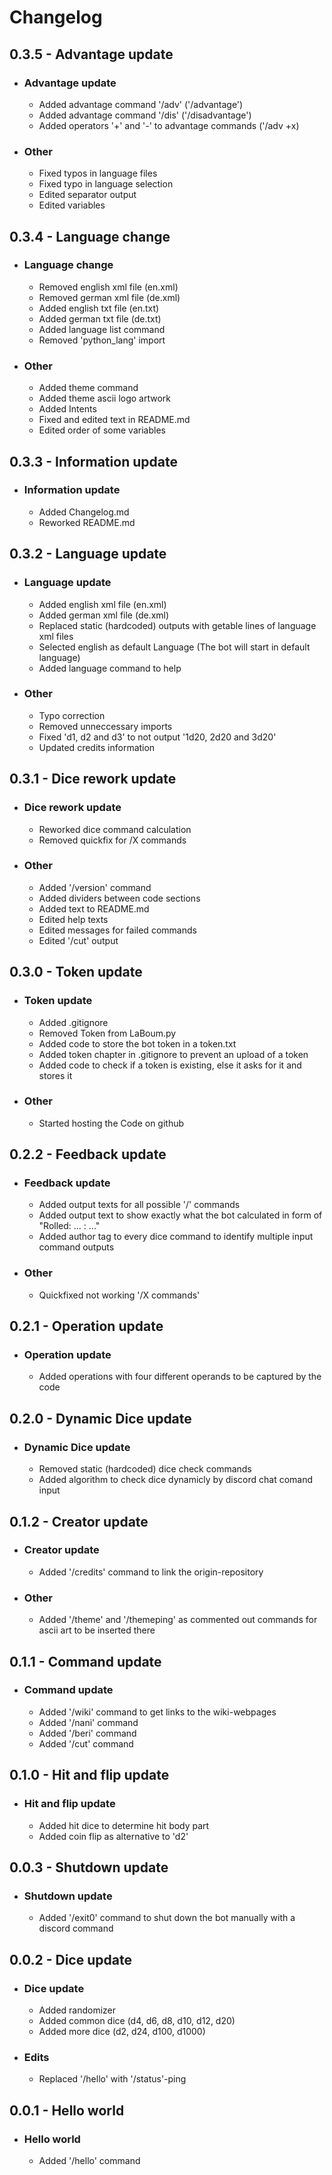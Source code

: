 # Changelog

## 0.3.5 - Advantage update
* ### Advantage update
    * Added advantage command '/adv' ('/advantage')
    * Added advantage command '/dis' ('/disadvantage')
    * Added operators '+' and '-' to advantage commands ('/adv +x)
* ### Other
    * Fixed typos in language files
    * Fixed typo in language selection
    * Edited separator output
    * Edited variables

## 0.3.4 - Language change
* ### Language change
    * Removed english xml file (en.xml)
    * Removed german xml file (de.xml)
    * Added english txt file (en.txt)
    * Added german txt file (de.txt)
    * Added language list command
    * Removed 'python_lang' import 
* ### Other
    * Added theme command
    * Added theme ascii logo artwork
    * Added Intents
    * Fixed and edited text in README.md
    * Edited order of some variables

## 0.3.3 - Information update
* ### Information update
    * Added Changelog.md
    * Reworked README.md

## 0.3.2 - Language update
* ### Language update
    * Added english xml file (en.xml)
    * Added german xml file (de.xml)
    * Replaced static (hardcoded) outputs with getable lines of language xml files
    * Selected english as default Language (The bot will start in default language)
    * Added language command to help
* ### Other
    * Typo correction
    * Removed unneccessary imports
    * Fixed 'd1, d2 and d3' to not output '1d20, 2d20 and 3d20'
    * Updated credits information

## 0.3.1 - Dice rework update
* ### Dice rework update
    * Reworked dice command calculation
    * Removed quickfix for /X commands
* ### Other
    * Added '/version' command
    * Added dividers between code sections
    * Added text to README.md
    * Edited help texts
    * Edited messages for failed commands
    * Edited '/cut' output

## 0.3.0 - Token update
* ### Token update
    * Added .gitignore
    * Removed Token from LaBoum.py
    * Added code to store the bot token in a token.txt
    * Added token chapter in .gitignore to prevent an upload of a token
    * Added code to check if a token is existing, else it asks for it and stores it
* ### Other
    * Started hosting the Code on github

## 0.2.2 - Feedback update
* ### Feedback update
    * Added output texts for all possible '/' commands
    * Added output text to show exactly what the bot calculated in form of "Rolled: ... : ..."
    * Added author tag to every dice command to identify multiple input command outputs
* ### Other
    * Quickfixed not working '/X commands'

## 0.2.1 - Operation update
* ### Operation update
    * Added operations with four different operands to be captured by the code

## 0.2.0 - Dynamic Dice update
* ### Dynamic Dice update
    * Removed static (hardcoded) dice check commands
    * Added algorithm to check dice dynamicly by discord chat comand input

## 0.1.2 - Creator update
* ### Creator update
    * Added '/credits' command to link the origin-repository
* ### Other
    * Added '/theme' and '/themeping' as commented out commands for ascii art to be inserted there

## 0.1.1 - Command update
* ### Command update
    * Added '/wiki' command to get links to the wiki-webpages
    * Added '/nani' command
    * Added '/beri' command
    * Added '/cut' command

## 0.1.0 - Hit and flip update
* ### Hit and flip update
    * Added hit dice to determine hit body part
    * Added coin flip as alternative to 'd2'

## 0.0.3 - Shutdown update
* ### Shutdown update
    * Added '/exit0' command to shut down the bot manually with a discord command

## 0.0.2 - Dice update
* ### Dice update
    * Added randomizer
    * Added common dice (d4, d6, d8, d10, d12, d20)
    * Added more dice (d2, d24, d100, d1000)
* ### Edits
    * Replaced '/hello' with '/status'-ping

## 0.0.1 - Hello world
* ### Hello world
    * Added '/hello' command